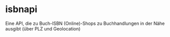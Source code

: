 isbnapi
=======

Eine API, die zu Buch-ISBN (Online)-Shops zu Buchhandlungen in der Nähe ausgibt (über PLZ und Geolocation)
